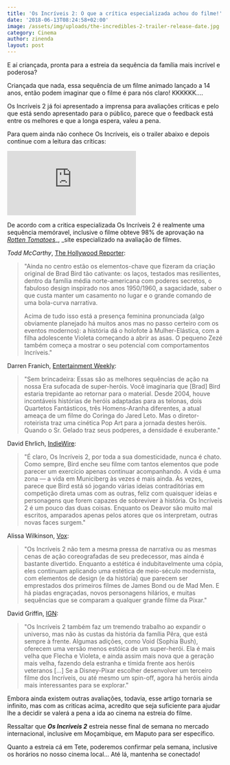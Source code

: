 ```yaml
---
title: 'Os Incríveis 2: O que a crítica especializada achou do filme!'
date: '2018-06-13T08:24:58+02:00'
image: /assets/img/uploads/the-incredibles-2-trailer-release-date.jpg
category: Cinema
author: zinenda
layout: post
---
```

E aí criançada, pronta para a estreia da sequência da família mais incrível e poderosa?

Criançada que nada, essa sequência de um filme animado lançado a 14 anos, então podem imaginar que o filme é para nós claro! KKKKKK.... 

Os Incríveis 2 já foi apresentado a imprensa para avaliações criticas e pelo que está sendo apresentado para o público, parece que o feedback está entre os melhores e que a longa espera, valeu a pena.

Para quem ainda não conhece Os Incríveis, eis o trailer abaixo e depois continue com a leitura das críticas:

<iframe src="https://www.youtube.com/embed/i5qOzqD9Rms" frameborder="0" allow="autoplay; encrypted-media" allowfullscreen></iframe>

De acordo com a critica especializada Os Incríveis 2 é realmente uma sequência memóravel, inclusive o filme obteve 98% de aprovação na [_Rotten Tomatoes_](https://rottentomatoes.com/m/incredibles_2)_, _site especializado na avaliação de filmes.

_Todd McCarthy_, [The Hollywood Reporter](https://www.hollywoodreporter.com/review/incredibles-2-review-1118342):

> "Ainda no centro estão os elementos-chave que fizeram da criação original de Brad Bird tão cativante: os laços, testados mas resilientes, dentro da família média norte-americana com poderes secretos, o fabuloso design inspirado nos anos 1950/1960, a sagacidade, saber o que custa manter um casamento no lugar e o grande comando de uma bola-curva narrativa.
>
> Acima de tudo isso está a presença feminina pronunciada (algo obviamente planejado há muitos anos mas no passo certeiro com os eventos modernos): a história dá o holofote à Mulher-Elástica, com a filha adolescente Violeta começando a abrir as asas. O pequeno Zezé também começa a mostrar o seu potencial com comportamentos Incríveis."

Darren Franich, [Entertainment Weekly](http://ew.com/movies/2018/06/11/incredibles-2-review/):

> "Sem brincadeira: Essas são as melhores sequências de ação na nossa Era sufocada de super-heróis. Você imaginaria que \[Brad] Bird estaria trepidante ao retornar para o material. Desde 2004, houve incontáveis histórias de heróis adaptadas para as telonas, dois Quartetos Fantásticos, três Homens-Aranha diferentes, a atual ameaça de um filme do Coringa do Jared Leto. Mas o diretor-roteirista traz uma cinética Pop Art para a jornada destes heróis. Quando o Sr. Gelado traz seus podperes, a densidade é exuberante."

David Ehrlich, [IndieWire](https://www.indiewire.com/2018/06/incredibles-2-review-brad-bird-pixar-1201973376/): 

> "É claro, Os Incríveis 2, por toda a sua domesticidade, nunca é chato. Como sempre, Bird enche seu filme com tantos elementos que pode parecer um exercício apenas continuar acompanhando. A vida é uma zona — a vida em Municiberg às vezes é mais ainda. Às vezes, parece que Bird está só jogando várias ideias contraditórias em competição direta umas com as outras, feliz com quaisquer ideias e personagens que forem capazes de sobreviver à história. Os Incríveis 2 é um pouco das duas coisas. Enquanto os Deavor são muito mal escritos, amparados apenas pelos atores que os interpretam, outras novas faces surgem."

Alissa Wilkinson, [Vox](https://www.vox.com/summer-movies/2018/6/11/17446668/incredibles-2-review-pixar-jack-jack): 

> "Os Incríveis 2 não tem a mesma pressa de narrativa ou as mesmas cenas de ação coreografadas de seu predecessor, mas ainda é bastante divertido. Enquanto a estética é indubitavelmente uma cópia, eles continuam aplicando uma estética de meio-século modernista, com elementos de design (e da história) que parecem ser emprestados dos primeiros filmes de James Bond ou de Mad Men. E há piadas engraçadas, novos personagens hilários, e muitas sequências que se comparam a qualquer grande filme da Pixar."

David Griffin, [IGN](http://www.ign.com/articles/2018/06/11/incredibles-2-review):

> "Os Incríveis 2 também faz um tremendo trabalho ao expandir o universo, mas não às custas da história da família Pêra, que está sempre à frente. Algumas adições, como Void (Sophia Bush), oferecem uma versão menos estóica de um super-herói. Ela é mais velha que Flecha e Violeta, e ainda assim mais nova que a geração mais velha, fazendo dela estranha e tímida frente aos heróis veteranos \[...] Se a Disney-Pixar escolher desenvolver um terceiro filme dos Incríveis, ou até mesmo um spin-off, agora há heróis ainda mais interessantes para se explorar."

Embora ainda existem outras avaliações, todavia, esse artigo tornaria se infinito, mas com as criticas acima, acredito que seja suficiente para ajudar lhe a decidir se valerá a pena a ida ao cinema na estreia do filme.

Ressaltar que _**Os Incríveis 2**_ estreia nesse final de semana no mercado internacional, inclusive em Moçambique, em Maputo para ser específico.

Quanto a estreia cá em Tete, poderemos confirmar pela semana, inclusive os horários no nosso cinema local... Até lá, mantenha se conectado!

